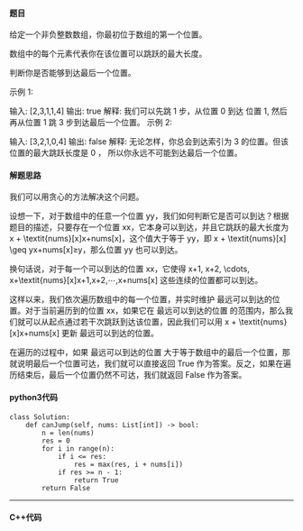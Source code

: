 #### 题目

给定一个非负整数数组，你最初位于数组的第一个位置。

数组中的每个元素代表你在该位置可以跳跃的最大长度。

判断你是否能够到达最后一个位置。

示例 1:

输入: [2,3,1,1,4]
输出: true
解释: 我们可以先跳 1 步，从位置 0 到达 位置 1, 然后再从位置 1 跳 3 步到达最后一个位置。
示例 2:

输入: [3,2,1,0,4]
输出: false
解释: 无论怎样，你总会到达索引为 3 的位置。但该位置的最大跳跃长度是 0 ， 所以你永远不可能到达最后一个位置。



#### 解题思路

我们可以用贪心的方法解决这个问题。

设想一下，对于数组中的任意一个位置 yy，我们如何判断它是否可以到达？根据题目的描述，只要存在一个位置 xx，它本身可以到达，并且它跳跃的最大长度为 x + \textit{nums}[x]x+nums[x]，这个值大于等于 yy，即 x + \textit{nums}[x] \geq yx+nums[x]≥y，那么位置 yy 也可以到达。

换句话说，对于每一个可以到达的位置 xx，它使得 x+1, x+2, \cdots, x+\textit{nums}[x]x+1,x+2,⋯,x+nums[x] 这些连续的位置都可以到达。

这样以来，我们依次遍历数组中的每一个位置，并实时维护 最远可以到达的位置。对于当前遍历到的位置 xx，如果它在 最远可以到达的位置 的范围内，那么我们就可以从起点通过若干次跳跃到达该位置，因此我们可以用 x + \textit{nums}[x]x+nums[x] 更新 最远可以到达的位置。

在遍历的过程中，如果 最远可以到达的位置 大于等于数组中的最后一个位置，那就说明最后一个位置可达，我们就可以直接返回 True 作为答案。反之，如果在遍历结束后，最后一个位置仍然不可达，我们就返回 False 作为答案。



#### python3代码

```
class Solution:
    def canJump(self, nums: List[int]) -> bool:
        n = len(nums)
        res = 0
        for i in range(n):
            if i <= res:
                res = max(res, i + nums[i])
            if res >= n - 1:
                return True
        return False
```



****

#### C++代码

```

```

